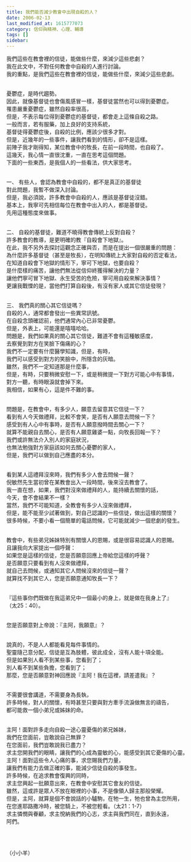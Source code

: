 ```yaml
---
title: 我們能否減少教會中出現自殺的人？
date: 2006-02-13
last_modified_at: 1615777073
category: 信仰與精神、心理、輔導
tags: []
sidebar: 
---
```


<p>我們這些在教會裡的信徒，能做些什麼，來減少這些悲劇？<br/>
我在此文中，不對任何教會中自殺的人進行討論。<br/>
我的重點，是我們這些在教會裡的信徒，能做些什麼，來減少這些悲劇。</p>
<p><br/>
憂鬱症，是時代趨勢。<br/>
因此，就像基督徒也會傷風感冒一樣，基督徒當然也可以得到憂鬱症。<br/>
罹患嚴重憂鬱症，雖然自殺率很高，<br/>
但是，不表示每位得到憂鬱症的基督徒，都會走上這條自殺之路。<br/>
一般而言，若有服藥，加上良好的支持系統，<br/>
基督徒得憂鬱症後，自殺的比例，應該少很多才對。<br/>
但是，近幾年的一些事件，讓我們看到的情形，卻不是這樣。<br/>
前陣子我才剛得知，某位教會中的牧長，在前一段時間，也自殺了。<br/>
這幾天，我心情一直很沈重，一直在思考這個問題。<br/>
下面的一些東西，是我個人的一些看法，供大家思考。</p>
<p><br/>
一、 有些人，會認為教會中自殺的，都不是真正的基督徒<br/>
對此問題，我暫不做深入討論。<br/>
但是，我必須說，許多教會中自殺的人，應該是基督徒沒錯。<br/>
基本上，我寧可先相信每位在教會中出入的人，都是基督徒。<br/>
先用這種態度來做事。</p>
<p><br/>
二、 自殺的基督徒，難道不曉得教會傳統上反對自殺？<br/>
許多教會的教導，是更明確的教『自殺會下地獄』。<br/>
在此，我不另外去探討這觀念正確與否，而是在提出一個很嚴重的問題：<br/>
為什麼許多基督徒（甚至是牧長），在明知傳統上大家對自殺的否定看法，<br/>
在知道自殺會下地獄的情形下，寧可下地獄，也要自殺？<br/>
是什麼樣的痛苦，讓他們無法從信仰終獲得解決的力量？<br/>
讓他們寧可冒下地獄、永生受苦的危險，寧可用自殺來解決事情？<br/>
更讓我戰慄的是，當他們打算自殺後，有沒有家人或其它信徒發現？</p>
<p><br/>
三、 我們真的關心其它信徒嗎？<br/>
自殺的人，通常都會發出一些異常訊號。<br/>
在自殺念頭確認前，他們通常內心已非常憂鬱。<br/>
但是，外表上，可能還是嘻嘻哈哈。<br/>
問題是，我們如果真的關心其它信徒，難道不會有這種敏感度，<br/>
去察覺到對方在笑臉下傷痛的心？<br/>
我們不一定要有什麼醫學知識，但是，有時，<br/>
我們可以感受到對方的笑臉中，所隱含的灰暗。<br/>
雖然，我們不一定知道那是什麼事，<br/>
但是，有時，只要稍微安慰一下，或是稍微提一下對方可能心中有事情，<br/>
對方一聽，有時眼淚就會掉下來。<br/>
我相信，如果有心，這是件不難的事。</p>
<p><br/>
問題是，在教會中，有多少人，願意去留意其它信徒一下？<br/>
看到有人今天做禮拜，比較不會笑，是否有人願意去問候一下？<br/>
感受到有人心中有事時，是否有人願意撥時間去關心一下？<br/>
就算不能親自去關心，是否有人願意雞婆一點，向牧長回報一下？<br/>
我們或許無法介入別人的家庭狀況，<br/>
也無法勉強對方家庭該如何去關心憂鬱的家人，<br/>
但是，我們可以做到自己應盡的本分。</p>
<p><br/>
看到某人這禮拜沒來時，我們有多少人會去問候一聲？<br/>
倪敏然先生當初曾在某教會出入一段時間，後來沒去教會了。<br/>
我一直在想，如果，我們對沒來做禮拜的人，能持續去關懷的話，<br/>
今天，會不會結果不一樣？<br/>
當然，我們不可能知道，全教會有多少人沒來做禮拜，<br/>
但是，能不能至少試著做到，對自己認識的一些信徒，做出這樣的關懷？<br/>
很多時候，不要小看一個簡單的電話問候，它可能就減少一個悲劇的發生。</p>
<p><br/>
教會中，有些弟兄姊妹特別有關懷人的恩賜，或是很容易認識人的恩賜。<br/>
且讓我向大家提出一個呼聲：<br/>
如果您是這樣的信徒，您是否願意回應上帝給您這樣的呼聲？<br/>
是否願意只要看到有人沒來做禮拜，<br/>
就自己去問候，或通知其它人問候沒來的信徒一聲？<br/>
就算找不到其它人，您是否願意通知牧長一下？</p>
<p><br/>
『這些事你們既做在我這弟兄中一個最小的身上，就是做在我身上了』<br/>
（太25：40）。</p>
<p><br/>
您是否願意對上帝說：『主阿，我願意』？</p>
<p><br/>
說真的，不是人人都能看見每件事情的。<br/>
聖靈隨己意分配，信徒是互為肢體，彼此成全，沒有人能十項全能。<br/>
但是如果別人看不到某些事，您看到了；<br/>
別人看不到某些負擔，您看到了；<br/>
那麼，您是否願意對神回應說『主阿！我在這裡，請差遣我』？</p>
<p><br/>
不需要很會講道，不需要身為長執，<br/>
許多時候，對人的關懷，有時甚至只要與對方牽手流淚做無言的禱告，<br/>
都可能救一個小弟兄或姊妹的命。</p>
<p><br/>
主阿！面對許多走向自殺一途心靈憂傷的弟兄姊妹，<br/>
我們在您面前，豈敢說自己無罪？<br/>
在您面前，我們豈敢說我已盡力？<br/>
求主您開我們的眼睛，讓我們的心成為靈敏的心，能感受到其它憂傷的心靈。<br/>
主阿！面對這些令人心痛的事，求您賜我們力量，<br/>
讓我們有能力去做正確的事，能減少信徒自殺的事發生。<br/>
許多時候，在追求教會復興的同時，<br/>
求主您興起一批願意出來，在教會中安慰其它會友的信徒。<br/>
雖然，這或許是眾人不放在眼裡的小事，不是像領人歸主那般榮耀。<br/>
但是，主阿，就算是個不會說話的小驢駒，在牠一生，牠也曾為主您所用，<br/>
在您進耶路撒冷時，被您騎上，不被您輕看。（太21：1-7）<br/>
求主憐憫與眷顧，求主悅納我們的心志，求主與我們同在，直到永遠，<br/>
阿們。</p>
<p> </p>
<p><br/>
（小小羊）</p>
